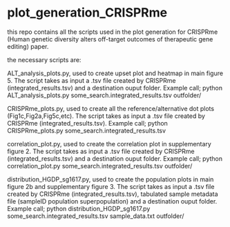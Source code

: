 # plot_generation_CRISPRme

this repo contains all the scripts used in the plot generation for CRISPRme (Human genetic diversity alters off-target outcomes of therapeutic gene editing) paper.

the necessary scripts are:

ALT_analysis_plots.py, used to create upset plot and heatmap in main figure 5. The script takes as input a .tsv file created by CRISPRme (integrated_results.tsv) and a destination ouput folder.
Example call; python ALT_analysis_plots.py some_search.integrated_results.tsv outfolder/

CRISPRme_plots.py, used to create all the reference/alternative dot plots (Fig1c,Fig2a,Fig5c,etc). The script takes as input a .tsv file created by CRISPRme (integrated_results.tsv).
Example call; python CRISPRme_plots.py some_search.integrated_results.tsv

correlation_plot.py, used to create the correlation plot in supplementary figure 2. The script takes as input a .tsv file created by CRISPRme (integrated_results.tsv) and a destination ouput folder.
Example call; python correlation_plot.py some_search.integrated_results.tsv outfolder/

distribution_HGDP_sg1617.py, used to create the population plots in main figure 2b and supplementary figure 3. The script takes as input a .tsv file created by CRISPRme (integrated_results.tsv), tabulated sample metadata file (sampleID population superpopulation) and a destination ouput folder.
Example call; python distribution_HGDP_sg1617.py some_search.integrated_results.tsv sample_data.txt outfolder/
